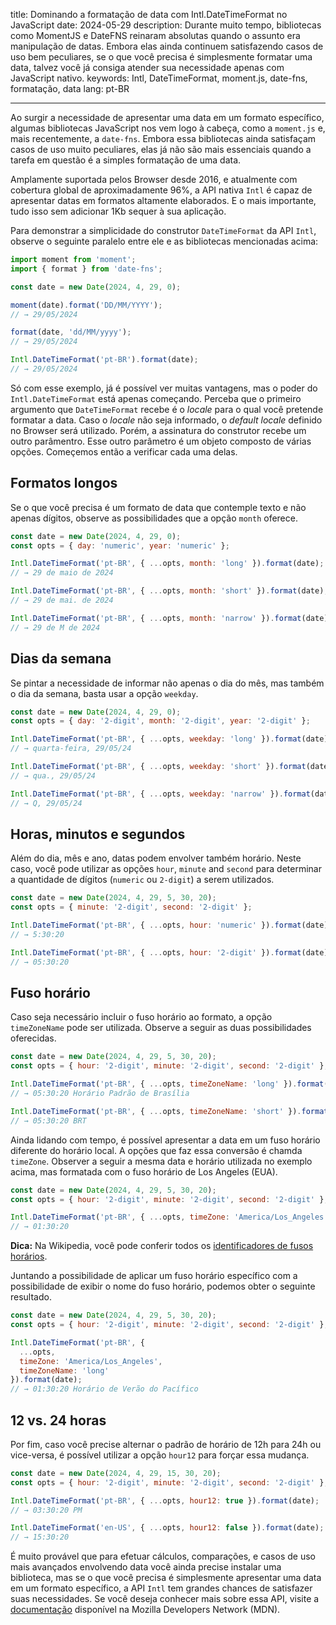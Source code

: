 title: Dominando a formatação de data com Intl.DateTimeFormat no JavaScript
date: 2024-05-29
description: Durante muito tempo, bibliotecas como MomentJS e DateFNS reinaram absolutas quando o assunto era manipulação de datas. Embora elas ainda continuem satisfazendo casos de uso bem peculiares, se o que você precisa é simplesmente formatar uma data, talvez você já consiga atender sua necessidade apenas com JavaScript nativo.
keywords: Intl, DateTimeFormat, moment.js, date-fns, formatação, data
lang: pt-BR

---

Ao surgir a necessidade de apresentar uma data em um formato específico, algumas bibliotecas JavaScript nos vem logo à cabeça, como a `moment.js` e, mais recentemente, a `date-fns`. Embora essa bibliotecas ainda satisfaçam casos de uso muito peculiares, elas já não são mais essenciais quando a tarefa em questão é a simples formatação de uma data.

Amplamente suportada pelos Browser desde 2016, e atualmente com cobertura global de aproximadamente 96%, a API nativa `Intl` é capaz de apresentar datas em formatos altamente elaborados. E o mais importante, tudo isso sem adicionar 1Kb sequer à sua aplicação.

Para demonstrar a simplicidade do construtor `DateTimeFormat` da API `Intl`, observe o seguinte paralelo entre ele e as bibliotecas mencionadas acima:

``` javascript
import moment from 'moment';
import { format } from 'date-fns';

const date = new Date(2024, 4, 29, 0);

moment(date).format('DD/MM/YYYY');
// → 29/05/2024

format(date, 'dd/MM/yyyy');
// → 29/05/2024

Intl.DateTimeFormat('pt-BR').format(date);
// → 29/05/2024
```

Só com esse exemplo, já é possível ver muitas vantagens, mas o poder do `Intl.DateTimeFormat` está apenas começando. Perceba que o primeiro argumento que `DateTimeFormat` recebe é o *locale* para o qual você pretende formatar a data. Caso o *locale* não seja informado, o *default locale* definido no Browser será utilizado. Porém, a assinatura do construtor recebe um outro parâmentro. Esse outro parâmetro é um objeto composto de várias opções. Começemos então a verificar cada uma delas.

## Formatos longos

Se o que você precisa é um formato de data que contemple texto e não apenas dígitos, observe as possibilidades que a opção `month` oferece.

``` javascript
const date = new Date(2024, 4, 29, 0);
const opts = { day: 'numeric', year: 'numeric' };

Intl.DateTimeFormat('pt-BR', { ...opts, month: 'long' }).format(date);
// → 29 de maio de 2024

Intl.DateTimeFormat('pt-BR', { ...opts, month: 'short' }).format(date);
// → 29 de mai. de 2024

Intl.DateTimeFormat('pt-BR', { ...opts, month: 'narrow' }).format(date);
// → 29 de M de 2024
```

## Dias da semana

Se pintar a necessidade de informar não apenas o dia do mês, mas também o dia da semana, basta usar a opção `weekday`.

``` javascript
const date = new Date(2024, 4, 29, 0);
const opts = { day: '2-digit', month: '2-digit', year: '2-digit' };

Intl.DateTimeFormat('pt-BR', { ...opts, weekday: 'long' }).format(date);
// → quarta-feira, 29/05/24

Intl.DateTimeFormat('pt-BR', { ...opts, weekday: 'short' }).format(date);
// → qua., 29/05/24

Intl.DateTimeFormat('pt-BR', { ...opts, weekday: 'narrow' }).format(date);
// → Q, 29/05/24
```

## Horas, minutos e segundos

Além do dia, mês e ano, datas podem envolver também horário. Neste caso, você pode utilizar as opções `hour`, `minute` and `second` para determinar a quantidade de dígitos (`numeric` ou `2-digit`) a serem utilizados.

``` javascript
const date = new Date(2024, 4, 29, 5, 30, 20);
const opts = { minute: '2-digit', second: '2-digit' };

Intl.DateTimeFormat('pt-BR', { ...opts, hour: 'numeric' }).format(date);
// → 5:30:20

Intl.DateTimeFormat('pt-BR', { ...opts, hour: '2-digit' }).format(date);
// → 05:30:20
```

## Fuso horário

Caso seja necessário incluir o fuso horário ao formato, a opção `timeZoneName` pode ser utilizada. Observe a seguir as duas possibilidades oferecidas.

``` javascript
const date = new Date(2024, 4, 29, 5, 30, 20);
const opts = { hour: '2-digit', minute: '2-digit', second: '2-digit' };

Intl.DateTimeFormat('pt-BR', { ...opts, timeZoneName: 'long' }).format(date);
// → 05:30:20 Horário Padrão de Brasília

Intl.DateTimeFormat('pt-BR', { ...opts, timeZoneName: 'short' }).format(date);
// → 05:30:20 BRT
```

Ainda lidando com tempo, é possível apresentar a data em um fuso horário diferente do horário local. A opções que faz essa conversão é chamda `timeZone`. Observer a seguir a mesma data e horário utilizada no exemplo acima, mas formatada com o fuso horário de Los Angeles (EUA).

``` javascript
const date = new Date(2024, 4, 29, 5, 30, 20);
const opts = { hour: '2-digit', minute: '2-digit', second: '2-digit' };

Intl.DateTimeFormat('pt-BR', { ...opts, timeZone: 'America/Los_Angeles' }).format(date);
// → 01:30:20
```

**Dica:** Na Wikipedia, você pode conferir todos os [identificadores de fusos horários](https://en.wikipedia.org/wiki/List_of_tz_database_time_zones).

Juntando a possibilidade de aplicar um fuso horário específico com a possibilidade de exibir o nome do fuso horário, podemos obter o seguinte resultado.

``` javascript
const date = new Date(2024, 4, 29, 5, 30, 20);
const opts = { hour: '2-digit', minute: '2-digit', second: '2-digit' };

Intl.DateTimeFormat('pt-BR', {
  ...opts,
  timeZone: 'America/Los_Angeles',
  timeZoneName: 'long'
}).format(date);
// → 01:30:20 Horário de Verão do Pacífico
```

## 12 vs. 24 horas

Por fim, caso você precise alternar o padrão de horário de 12h para 24h ou vice-versa, é possível utilizar a opção `hour12` para forçar essa mudança.

``` javascript
const date = new Date(2024, 4, 29, 15, 30, 20);
const opts = { hour: '2-digit', minute: '2-digit', second: '2-digit' };

Intl.DateTimeFormat('pt-BR', { ...opts, hour12: true }).format(date);
// → 03:30:20 PM

Intl.DateTimeFormat('en-US', { ...opts, hour12: false }).format(date);
// → 15:30:20
```

É muito provável que para efetuar cálculos, comparações, e casos de uso mais avançados envolvendo data você ainda precise instalar uma biblioteca, mas se o que você precisa é simplesmente apresentar uma data em um formato específico, a API `Intl` tem grandes chances de satisfazer suas necessidades. Se você deseja conhecer mais sobre essa API, visite a [documentação](https://developer.mozilla.org/en-US/docs/Web/JavaScript/Reference/Global_Objects/Intl/DateTimeFormat) disponível na Mozilla Developers Network (MDN).

